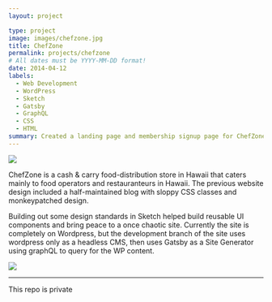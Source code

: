 ```yaml
---
layout: project

type: project
image: images/chefzone.jpg
title: ChefZone
permalink: projects/chefzone
# All dates must be YYYY-MM-DD format!
date: 2014-04-12
labels:
  - Web Development
  - WordPress
  - Sketch
  - Gatsby
  - GraphQL
  - CSS
  - HTML
summary: Created a landing page and membership signup page for ChefZone Cash & Carry store. 
---
```


<img class="ui image" src="{{ site.baseurl }}/images/chefzone.jpg">


ChefZone is a cash & carry food-distribution store in Hawaii that caters mainly to food operators and restauranteurs in Hawaii. The previous website design included a half-maintained blog with sloppy CSS classes and monkeypatched design. 

Building out some design standards in Sketch helped build reusable UI components and bring peace to a once chaotic site. Currently the site is completely on Wordpress, but the development branch of the site uses wordpress only as a headless CMS, then uses Gatsby as a Site Generator using graphQL to query for the WP content. 


<img class="ui image" src="{{ site.baseurl }}/images/yhsketch.jpg">

<hr> 
This repo is private
